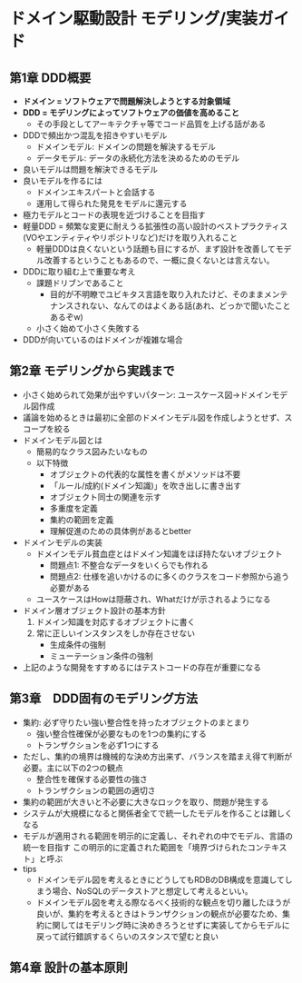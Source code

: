 # ドメイン駆動設計 モデリング/実装ガイド
## 第1章 DDD概要
- **ドメイン = ソフトウェアで問題解決しようとする対象領域**
- **DDD = モデリングによってソフトウェアの価値を高めること**
    - その手段としてアーキテクチャ等でコード品質を上げる話がある
- DDDで頻出かつ混乱を招きやすいモデル
    - ドメインモデル: ドメインの問題を解決するモデル
    - データモデル: データの永続化方法を決めるためのモデル
- 良いモデルは問題を解決できるモデル
- 良いモデルを作るには
    - ドメインエキスパートと会話する
    - 運用して得られた発見をモデルに還元する
- 極力モデルとコードの表現を近づけることを目指す
- 軽量DDD = 頻繁な変更に耐えうる拡張性の高い設計のベストプラクティス(VOやエンティティやリポジトリなど)だけを取り入れること
    - 軽量DDDは良くないという話題も目にするが、まず設計を改善してモデル改善するということもあるので、一概に良くないとは言えない。
- DDDに取り組む上で重要な考え
    - 課題ドリブンであること
        - 目的が不明瞭でユビキタス言語を取り入れたけど、そのままメンテナンスされない、なんてのはよくある話(あれ、どっかで聞いたことあるぞw)
    - 小さく始めて小さく失敗する
- DDDが向いているのはドメインが複雑な場合


## 第2章 モデリングから実践まで
- 小さく始められて効果が出やすいパターン: ユースケース図→ドメインモデル図作成
- 議論を始めるときは最初に全部のドメインモデル図を作成しようとせず、スコープを絞る
- ドメインモデル図とは
    - 簡易的なクラス図みたいなもの
    - 以下特徴
        - オブジェクトの代表的な属性を書くがメソッドは不要
        - 「ルール/成約(ドメイン知識)」を吹き出しに書き出す
        - オブジェクト同士の関連を示す
        - 多重度を定義
        - 集約の範囲を定義
        - 理解促進のための具体例があるとbetter
- ドメインモデルの実装
    - ドメインモデル貧血症とはドメイン知識をほぼ持たないオブジェクト
        - 問題点1: 不整合なデータをいくらでも作れる
        - 問題点2: 仕様を追いかけるのに多くのクラスをコード参照から追う必要がある
    - ユースケースはHowは隠蔽され、Whatだけが示されるようになる
- ドメイン層オブジェクト設計の基本方針
    1. ドメイン知識を対応するオブジェクトに書く
    1. 常に正しいインスタンスをしか存在させない
        - 生成条件の強制
        - ミューテーション条件の強制
- 上記のような開発をすすめるにはテストコードの存在が重要になる

## 第3章　DDD固有のモデリング方法
- 集約: 必ず守りたい強い整合性を持ったオブジェクトのまとまり
    - 強い整合性確保が必要なものを1つの集約にする
    - トランザクションを必ず1つにする
- ただし、集約の境界は機械的な決め方出来ず、バランスを踏まえ得て判断が必要。主に以下の2つの観点
    - 整合性を確保する必要性の強さ
    - トランザクションの範囲の適切さ
- 集約の範囲が大きいと不必要に大きなロックを取り、問題が発生する
- システムが大規模になると関係者全てで統一したモデルを作ることは難しくなる
- モデルが適用される範囲を明示的に定義し、それぞれの中でモデル、言語の統一を目指す
    この明示的に定義された範囲を「境界づけられたコンテキスト」と呼ぶ
- tips
    - ドメインモデル図を考えるときにどうしてもRDBのDB構成を意識してしまう場合、NoSQLのデータストアと想定して考えるといい。
    - ドメインモデル図を考える際なるべく技術的な観点を切り離したほうが良いが、集約を考えるときはトランザクションの観点が必要なため、集約に関してはモデリング時に決めきろうとせずに実装してからモデルに戻って試行錯誤するくらいのスタンスで望むと良い

## 第4章 設計の基本原則
